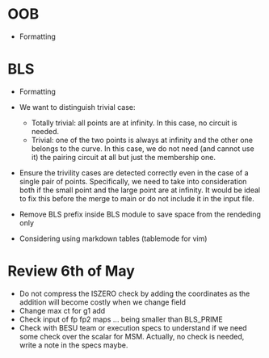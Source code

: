 # OOB

- Formatting

# BLS

- Formatting

- We want to distinguish trivial case:
    - Totally trivial: all points are at infinity. In this case, no circuit is needed.
    - Trivial: one of the two points is always at infinity and the other one belongs to the curve. In this case, we do not need (and cannot use it) the pairing circuit at all but just the membership one.
- Ensure the trivility cases are detected correctly even in the case of a single pair of points. Specifically, we need to take into consideration both if the small point and the large point are at infinity. It would be ideal to fix this before the merge to main or do not include it in the input file.

- Remove BLS prefix inside BLS module to save space from the rendeding only

- Considering using markdown tables (tablemode for vim)

# Review 6th of May

- Do not compress the ISZERO check by adding the coordinates as the addition will become costly when we change field
- Change max ct for g1 add
- Check input of fp fp2 maps ... being smaller than BLS_PRIME
- Check with BESU team or execution specs to understand if we need some check over the scalar for MSM. Actually, no check is needed, write a note in the specs maybe.